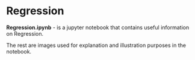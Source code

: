 # Regression

**Regression.ipynb** - is a jupyter notebook that contains useful information on Regression.

The rest are images used for explanation and illustration purposes in the notebook.